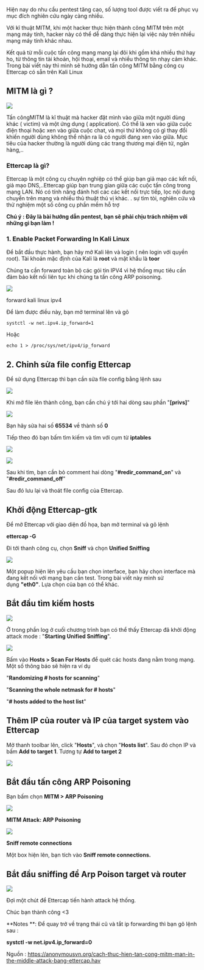 Hiện nay do nhu cầu pentest tăng cao, số lượng tool được viết ra để phục vụ mục đích nghiên cứu ngày càng nhiều.

Với kĩ thuật MITM, khi một hacker thực hiện thành công MITM trên một mạng máy tính, hacker này có thể dễ dàng thực hiện lại việc này trên nhiều mạng máy tính khác nhau.

Kết quả từ mỗi cuộc tấn công mạng mang lại đôi khi gồm khá nhiều thứ hay ho, từ thông tin tài khoản, hội thoại, email và nhiều thông tin nhạy cảm khác. Trong bài viết này thì mình sẽ hướng dẫn tấn công MITM bằng công cụ Ettercap có sẵn trên Kali Linux

MITM là gì ?
------------

![](https://anonymousvn.org/wp-content/uploads/2019/05/MITM-l%C3%A0-g%C3%AC.jpg)

Tấn côngMITM là kĩ thuật mà hacker đặt mình vào giữa một người dùng khác ( victim) và một ứng dụng ( application). Có thể là xen vào giữa cuộc điện thoại hoặc xen vào giữa cuộc chat, và mọi thứ không có gì thay đổi khiến người dùng không thể nhận ra là có người đang xen vào giữa. Mục tiêu của hacker thường là người dùng các trang thương mại điện tử, ngân hàng,..

### Ettercap là gì?

Ettercap là một công cụ chuyên nghiệp có thể giúp bạn giả mạo các kết nối, giả mạo DNS,..Ettercap giúp bạn trung gian giữa các cuộc tấn công trong mạng LAN. Nó có tính năng đánh hơi các các kết nối trực tiếp, lọc nội dung chuyển trên mạng và nhiều thủ thuật thú vị khác. . sự tìm tòi, nghiên cứu và thử nghiệm một số công cụ phần mềm hỗ trợ

**Chú ý : Đây là bài hướng dẫn pentest, bạn sẽ phải chịu trách nhiệm với những gì bạn làm !**

### 1\. Enable Packet Forwarding In Kali Linux

Để bắt đầu thực hành, bạn hãy mở Kali lên và login ( nên login với quyền root). Tài khoản mặc định của Kali là **root** và mật khẩu là **toor**

Chúng ta cần forward toàn bộ các gói tin IPV4 vì hệ thống mục tiêu cần đảm bảo kết nối liên tục khi chúng ta tấn công ARP poisoning.

![](https://anonymousvn.org/wp-content/uploads/2019/05/forward-ipv4-kali-linux.png)

forward kali linux ipv4

Để làm được điều này, bạn mở terminal lên và gõ

```
systctl -w net.ipv4.ip_forward=1
```

Hoặc

```
echo 1 > /proc/sys/net/ipv4/ip_forward
```

2\. Chỉnh sửa file config Ettercap
----------------------------------

Để sử dụng Ettercap thì bạn cần sửa file config bằng lệnh sau

![](https://anonymousvn.org/wp-content/uploads/2019/05/edit-ettercap-config-file.png)

Khi mở file lên thành công, bạn cần chú ý tới hai dòng sau phần "**[privs]**"

![](https://anonymousvn.org/wp-content/uploads/2019/05/ettercap-config-file.png)

Bạn hãy sửa hai số **65534** về thành số **0**

Tiếp theo đó bạn bấm tìm kiếm và tìm với cụm từ **iptables**

![](https://anonymousvn.org/wp-content/uploads/2019/05/find-iptables.png)

![](https://anonymousvn.org/wp-content/uploads/2019/05/result-iptables-find.png)

Sau khi tìm, bạn cần bỏ comment hai dòng "**#redir_command_on**" và "**#redir_command_off**"

Sau đó lưu lại và thoát file config của Ettercap.

Khởi động Ettercap-gtk
----------------------

Để mở Ettercap với giao diện đồ họa, bạn mở terminal và gõ lệnh

**ettercap -G**

Đi tới thanh công cụ, chọn **Sniff** và chọn **Unified Sniffing**

![](https://anonymousvn.org/wp-content/uploads/2019/05/unified-sniffing.png)

Một popup hiện lên yêu cầu bạn chọn interface, bạn hãy chọn interface mà đang kết nối với mạng bạn cần test. Trong bài viết này mình sử dụng **"eth0"**. Lựa chọn của bạn có thể khác.

Bắt đầu tìm kiếm hosts
----------------------

![](https://anonymousvn.org/wp-content/uploads/2019/05/start-unified-scanning.png)

Ở trong phần log ở cuối chương trình bạn có thể thấy Ettercap đã khởi động attack mode : "**Starting Unified Sniffing**".

![](https://anonymousvn.org/wp-content/uploads/2019/05/scan-hosts.png)

Bấm vào **Hosts > Scan For Hosts** để quét các hosts đang nằm trong mạng. Một số thông báo sẽ hiện ra ví dụ

"**Randomizing # hosts for scanning**"

"**Scanning the whole netmask for # hosts**"

"**# hosts added to the host list**"

Thêm IP của router và IP của target system vào Ettercap
-------------------------------------------------------

Mở thanh toolbar lên, click "**Hosts**", và chọn "**Hosts list**". Sau đó chọn IP và bấm **Add to target 1**. Tương tự **Add to target 2**

![](https://anonymousvn.org/wp-content/uploads/2019/05/add-to-target-ettercap.png)

Bắt đầu tấn công ARP Poisoning
------------------------------

Bạn bấm chọn **MITM > ARP Poisoning**

![](https://anonymousvn.org/wp-content/uploads/2019/05/start-ARP-Poisoning.png)

**MITM Attack: ARP Poisoning**

![](https://anonymousvn.org/wp-content/uploads/2019/05/sniff-remote-connection.png)

**Sniff remote connections**

Một box hiện lên, bạn tích vào **Sniff remote connections.**

Bắt đầu sniffing để Arp Poison target và router
-----------------------------------------------

![](https://anonymousvn.org/wp-content/uploads/2019/05/start-sniffing.png)

Đợi một chút để Ettercap tiến hành attack hệ thống.

Chúc bạn thành công <3

**Notes **: Để quay trở về trạng thái cũ và tắt ip forwarding thì bạn gõ lệnh sau :

**systctl -w net.ipv4.ip_forward=0**

Nguồn : https://anonymousvn.org/cach-thuc-hien-tan-cong-mitm-man-in-the-middle-attack-bang-ettercap.hav